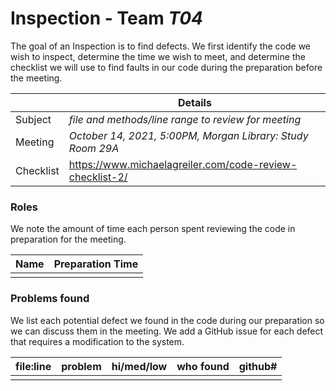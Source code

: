 # Inspection - Team *T04* 

The goal of an Inspection is to find defects.
We first identify the code we wish to inspect, determine the time we wish to meet, and determine the checklist we will use to find faults in our code during the preparation before the meeting.

|  | Details |
| ----- | ----- |
| Subject | *file and methods/line range to review for meeting* |
| Meeting | *October 14, 2021, 5:00PM, Morgan Library: Study Room 29A* |
| Checklist | https://www.michaelagreiler.com/code-review-checklist-2/ |

### Roles

We note the amount of time each person spent reviewing the code in preparation for the meeting.

| Name | Preparation Time |
| ---- | ---- |
|  |  |


### Problems found

We list each potential defect we found in the code during our preparation so we can discuss them in the meeting.
We add a GitHub issue for each defect that requires a modification to the system.

| file:line | problem | hi/med/low | who found | github#  |
| --- | --- | :---: | :---: | --- |
|  | | | | |
